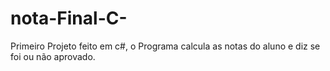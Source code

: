# nota-Final-C-
Primeiro Projeto feito em c#, o Programa calcula as notas do aluno e diz se foi ou não aprovado.

